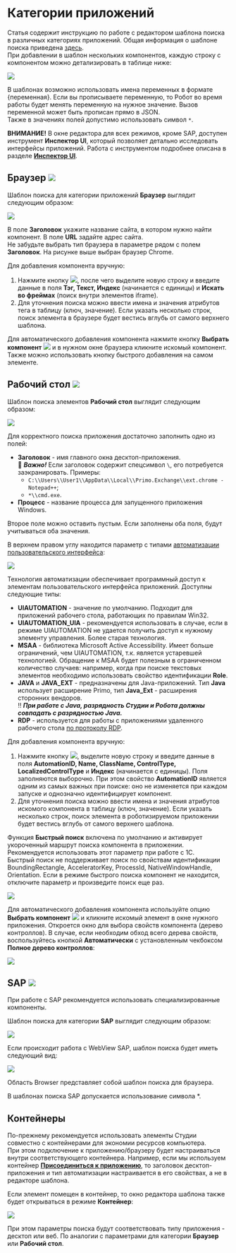 # Категории приложений

Статья содержит инструкцию по работе с редактором шаблона поиска в различных категориях приложений. Общая информация о шаблоне поиска приведена [здесь](https://docs.primo-rpa.ru/primo-rpa/primo-studio/process/searchpatterns).\
При добавлении в шаблон нескольких компонентов, каждую строку с компонентом можно детализировать в таблице ниже:

![](<../../../.gitbook/assets/Шаблон. Таблицы.png>) 

В шаблонах возможно использовать имена переменных в формате {переменная}. Если вы прописываете переменную, то Робот во время работы будет менять переменную на нужное значение. Вызов переменной может быть прописан прямо в JSON.\
Также в значениях полей допустимо использовать символ `*`.

**ВНИМАНИЕ!** В окне редактора для всех режимов, кроме SAP, доступен инструмент **Инспектор UI**, который позволяет детально исследовать интерфейсы приложений. Работа с инструментом подробнее описана в разделе [**Инспектор UI**](https://docs.primo-rpa.ru/primo-rpa/primo-studio/instrumenty/uiexplorer). 

## Браузер ![](<../../../.gitbook/assets/Категория. Браузер.png>)

Шаблон поиска для категории приложений **Браузер** выглядит следующим образом:

![](<../../../.gitbook/assets/image (562).png>)

В поле **Заголовок** укажите название сайта, в котором нужно найти компонент. В поле **URL** задайте адрес сайта.\
Не забудьте выбрать тип браузера в параметре рядом с полем **Заголовок**. На рисунке выше выбран браузер Chrome.

Для добавления компонента вручную:
1. Нажмите кнопку ![](<../../../.gitbook/assets/12 (2) (3) (1) (1) (1).png>), после чего выделите новую строку и введите данные в поля **Тэг, Текст, Индекс** (начинается с единицы) и **Искать во фреймах** (поиск внутри элементов iframe). 
2. Для уточнения поиска можно ввести имена и значения атрибутов тега в таблицу (ключ, значение). Если указать несколько строк, поиск элемента в браузере будет вестись вглубь от самого верхнего шаблона.

Для автоматического добавления компонента нажмите кнопку **Выбрать компонент** ![](<../../../.gitbook/assets/14 (1) (2) (1) (1) (2) (2).png>) и в нужном окне браузера кликните искомый компонент. Также можно использовать кнопку быстрого добавления на самом элементе.


## Рабочий стол ![](<../../../.gitbook/assets/Категория. Десктоп.png>)

Шаблон поиска элементов **Рабочий стол** выглядит следующим образом:

![](<../../../.gitbook/assets/image (942).png>)

Для корректного поиска приложения достаточно заполнить одно из полей:
* **Заголовок** - имя главного окна десктоп-приложения.\
  :small_orange_diamond: ***Важно!*** Если заголовок содержит спецсимвол `\`, его потребуется заэкранировать. Примеры:
     * `С:\\Users\\User1\\AppData\\Local\\Primo.Exchange\\ext.chrome - Notepad++`;
     * `*\\cmd.exe`.
* **Процесс** - название процесса для запущенного приложения Windows. 

Второе поле можно оставить пустым. Если заполнены оба поля, будут учитываться оба значения.

В верхнем правом углу находится параметр с типами [автоматизации пользовательского интерфейса](https://learn.microsoft.com/ru-ru/dotnet/framework/ui-automation/ui-automation-overview):

![](<../../../.gitbook/assets/Редактор. Типы автоматизации.png>)

Технология автоматизации обеспечивает программный доступ к элементам пользовательского интерфейса приложений. Доступны следующие типы:

* **UIAUTOMATION** - значение по умолчанию. Подходит для приложений рабочего стола, работающих по правилам Win32. 
* **UIAUTOMATION_UIA** - рекомендуется использовать в случае, если в режиме UIAUTOMATION не удается получить доступ к нужному элементу управления. Более старая технология.
* **MSAA** - библиотека Microsoft Active Accessibility. Имеет больше ограничений, чем UIAUTOMATION, т.к. является устаревшей технологией. Обращение к MSAA будет полезным в ограниченном количество случаев: например, когда при поиске текстовых элементов необходимо использовать свойство идентификации **Role**. 
* **JAVA** и **JAVA_EXT** - предназначены для Java-приложений. Тип **Java** использует расширение Primo, тип **Java_Ext** - расширения сторонних вендоров.\
  :bangbang: ***При работе с Java, разрядность Студии и Робота должны совпадать с разрядностью Java.***
* **RDP** - используется для работы с приложениями удаленного рабочего стола [по протоколу RDP](https://docs.primo-rpa.ru/primo-rpa/primo-studio/instrumenty/rdp). 

Для добавления компонента вручную:
1. Нажмите кнопку ![](<../../../.gitbook/assets/12 (2) (3) (1) (1) (2) (2).png>), выделите новую строку и введите данные в поля **AutomationID, Name, ClassName, ControlType, LocalizedControlType** и **Индекс** (начинается с единицы). Поля заполняются выборочно. При этом свойство **AutomationID** является одним из самых важных при поиске: оно не изменяется при каждом запуске и однозначно идентифицирует компонент.
2. Для уточнения поиска можно ввести имена и значения атрибутов искомого компонента в таблицу (ключ, значение). Если указать несколько строк, поиск элемента в роботизируемом приложении будет вестись вглубь от самого верхнего шаблона.

Функция **Быстрый поиск** включена по умолчанию и активирует укороченный маршрут поиска компонента в приложении. Рекомендуется использовать этот параметр при работе с 1С.\
Быстрый поиск не поддерживает поиск по свойствам идентификации BoundingRectangle, AcceleratorKey, ProcessId, NativeWindowHandle, Orientation.
Если в режиме быстрого поиска компонент не находится, отключите параметр и произведите поиск еще раз. 

![](<../../../.gitbook/assets/Быстрый поиск, шаблон.png>) 

Для автоматического добавления компонента используйте опцию **Выбрать компонент** ![](<../../../.gitbook/assets/14 (1) (2) (1) (1) (2).png>) и кликните искомый элемент в окне нужного приложения. Откроется окно для выбора свойств компонента (дерево контроллов). В случае, если необходим обход всего дерева свойств, воспользуйтесь кнопкой **Автоматически** с установленным чекбоксом **Полное дерево контроллов**:

![](<../../../.gitbook/assets/Дерево контроллов. Автопоиск.png>)

## SAP ![](<../../../.gitbook/assets/Категория. SAP.png>)

При работе с SAP рекомендуется использовать специализированные компоненты.

Шаблон поиска для категории **SAP** выглядит следующим образом:

![](<../../../.gitbook/assets/image (551).png>)

Если происходит работа с WebView SAP, шаблон поиска будет иметь следующий вид:

![](<../../../.gitbook/assets/image (465).png>)

Область Browser представляет собой шаблон поиска для браузера.

В шаблонах поиска SAP допускается использование символа \*.

## Контейнеры

По-прежнему рекомендуется использовать элементы Студии совместно с контейнерами для экономии ресурсов компьютера.\
При этом подключение к приложению/браузеру будет настраиваться внутри соответствующего контейнера. Например, если мы используем контейнер [**Присоединиться к приложению**](https://docs.primo-rpa.ru/primo-rpa/g_elements/osnovnye-elementy/els_desktop/el_desktop_attach), то заголовок десктоп-приложения и тип автоматизации настраивается в его свойствах, а не в редакторе шаблона. 

Если элемент помещен в контейнер, то окно редактора шаблона также будет открываться в режиме **Контейнер**:

![](<../../../.gitbook/assets/Шаблон поиска. Выбор контейнера.png>)

При этом параметры поиска будут соответствовать типу приложения - десктоп или веб. По аналогии с параметрами для категории **Браузер** или **Рабочий стол**.


